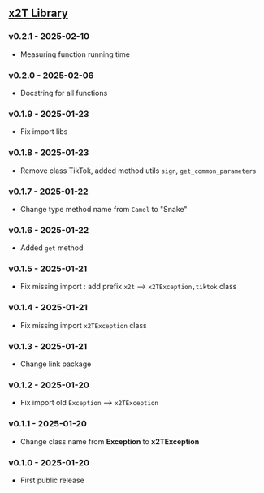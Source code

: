 ## <a name="v0.2.1" href="https://pypi.org/project/x2ttech/0.2.1/">x2T Library</a>

### v0.2.1 - 2025-02-10

- Measuring function running time

### v0.2.0 - 2025-02-06

- Docstring for all functions

### v0.1.9 - 2025-01-23

- Fix import libs

### v0.1.8 - 2025-01-23

- Remove class TikTok, added method utils `sign`, `get_common_parameters`

### v0.1.7 - 2025-01-22

- Change type method name from `Camel` to "Snake"

### v0.1.6 - 2025-01-22

- Added `get` method

### v0.1.5 - 2025-01-21

- Fix missing import : add prefix `x2t` --> `x2TException,tiktok` class

### v0.1.4 - 2025-01-21

- Fix missing import `x2TException` class

### v0.1.3 - 2025-01-21

- Change link package

### v0.1.2 - 2025-01-20

- Fix import old `Exception` --> `x2TException`

### v0.1.1 - 2025-01-20

- Change class name from **Exception** to **x2TException**

### v0.1.0 - 2025-01-20

- First public release
